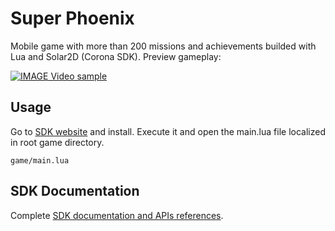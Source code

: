 # Super Phoenix
Mobile game with more than 200 missions and achievements builded with Lua and Solar2D (Corona SDK). Preview gameplay:

[![IMAGE Video sample](https://img.youtube.com/vi/NJsMWoF0fy0/0.jpg)](https://www.youtube.com/watch?v=NJsMWoF0fy0)


## Usage
Go to <a href="https://coronalabs.com/">SDK website</a> and install. Execute it and open the main.lua file localized in root game directory.
```
game/main.lua
```

## SDK Documentation
Complete <a href="https://docs.coronalabs.com/guide/programming/index.html">SDK documentation and APIs references</a>.
